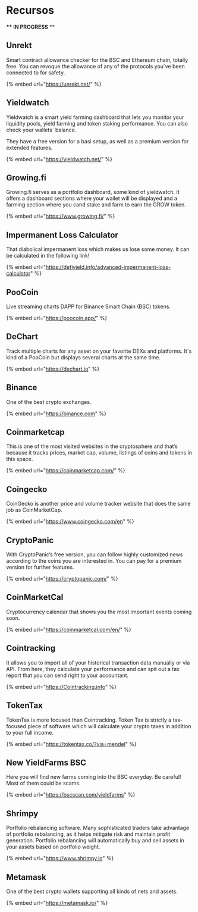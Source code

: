 # Recursos

 **\*\* IN PROGRESS** \*\*

## Unrekt

Smart contract allowance checker for the BSC and Ethereum chain, totally free. You can revoque the allowance of any of the protocols you´ve been connected to for safety. 

{% embed url="https://unrekt.net/" %}

## Yieldwatch

Yieldwatch is a smart yield farming dashboard that lets you monitor your liquidity pools, yield farming and token staking performance. You can also check your wallets´ balance.

They have a free version for a basi setup, as well as a premium version for extended features.

{% embed url="https://yieldwatch.net/" %}

## Growing.fi

Growing.fi serves as a portfolio dashboard, some kind of yieldwatch. It offers a dashboard sections where your wallet will be displayed and a farming section where you cand stake and farm to earn the GROW token.

{% embed url="https://www.growing.fi/" %}

## Impermanent Loss Calculator

That diabolical impermanent loss which makes us lose some money. It can be calculated in the following link!

{% embed url="https://defiyield.info/advanced-impermanent-loss-calculator" %}

## PooCoin

Live streaming charts DAPP for Binance Smart Chain \(BSC\) tokens.

{% embed url="https://poocoin.app/" %}

## DeChart

Track multiple charts for any asset on your favorite DEXs and platforms. It´s kind of a PooCoin but displays several charts at the same time.

{% embed url="https://dechart.io" %}

## Binance

One of the best crypto exchanges.

{% embed url="https://binance.com" %}

## Coinmarketcap

This is one of the most visited websites in the cryptosphere and that’s because it tracks prices, market cap, volume, listings of coins and tokens in this space.

{% embed url="https://coinmarketcap.com/" %}

## Coingecko

CoinGecko is another price and volume tracker website that does the same job as CoinMarketCap.

{% embed url="https://www.coingecko.com/en" %}

## CryptoPanic

With CryptoPanic’s free version, you can follow highly customized news according to the coins you are interested in. You can pay for a premium version for further features.

{% embed url="https://cryptopanic.com/" %}

## CoinMarketCal

Cryptocurrency calendar that shows you the most important events coming soon.

{% embed url="https://coinmarketcal.com/en/" %}

## Cointracking

It allows you to import all of your historical transaction data manually or via API. From here, they calculate your performance and can spit out a tax report that you can send right to your accountant.

{% embed url="https://Cointracking.info" %}

## TokenTax

TokenTax is more focused than Cointracking. Token Tax is strictly a tax-focused piece of software which will calculate your crypto taxes in addition to your full income.

{% embed url="https://tokentax.co/?via=mendel" %}

## New YieldFarms BSC

Here you will find new farms coming into the BSC everyday. Be careful! Most of them could be scams.

{% embed url="https://bscscan.com/yieldfarms" %}

## Shrimpy

Portfolio rebalancing software. Many sophisticated traders take advantage of portfolio rebalancing, as it helps mitigate risk and maintain profit generation. Portfolio rebalancing will automatically buy and sell assets in your assets based on portfolio weight.

{% embed url="https://www.shrimpy.io" %}

## Metamask

One of the best crypto wallets supporting all kinds of nets and assets.

{% embed url="https://metamask.io/" %}









